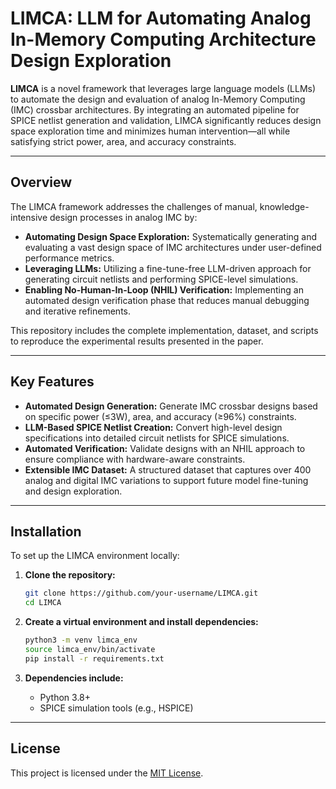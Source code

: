 # LIMCA: LLM for Automating Analog In-Memory Computing Architecture Design Exploration

**LIMCA** is a novel framework that leverages large language models (LLMs) to automate the design and evaluation of analog In-Memory Computing (IMC) crossbar architectures. By integrating an automated pipeline for SPICE netlist generation and validation, LIMCA significantly reduces design space exploration time and minimizes human intervention—all while satisfying strict power, area, and accuracy constraints.

---

## Overview

The LIMCA framework addresses the challenges of manual, knowledge-intensive design processes in analog IMC by:
- **Automating Design Space Exploration:** Systematically generating and evaluating a vast design space of IMC architectures under user-defined performance metrics.
- **Leveraging LLMs:** Utilizing a fine-tune-free LLM-driven approach for generating circuit netlists and performing SPICE-level simulations.
- **Enabling No-Human-In-Loop (NHIL) Verification:** Implementing an automated design verification phase that reduces manual debugging and iterative refinements.

This repository includes the complete implementation, dataset, and scripts to reproduce the experimental results presented in the paper.

---

## Key Features

- **Automated Design Generation:** Generate IMC crossbar designs based on specific power (≤3W), area, and accuracy (≥96%) constraints.
- **LLM-Based SPICE Netlist Creation:** Convert high-level design specifications into detailed circuit netlists for SPICE simulations.
- **Automated Verification:** Validate designs with an NHIL approach to ensure compliance with hardware-aware constraints.
- **Extensible IMC Dataset:** A structured dataset that captures over 400 analog and digital IMC variations to support future model fine-tuning and design exploration.

---
## Installation

To set up the LIMCA environment locally:

1. **Clone the repository:**

   ```bash
   git clone https://github.com/your-username/LIMCA.git
   cd LIMCA
   ```

2. **Create a virtual environment and install dependencies:**

   ```bash
   python3 -m venv limca_env
   source limca_env/bin/activate
   pip install -r requirements.txt
   ```

3. **Dependencies include:**
   - Python 3.8+
   - SPICE simulation tools (e.g., HSPICE)
---



## License

This project is licensed under the [MIT License](LICENSE).
